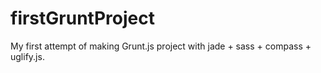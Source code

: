 firstGruntProject
=================

My first attempt of making Grunt.js project with jade + sass + compass + uglify.js.

